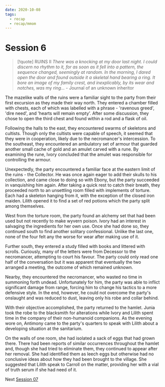 ```yaml
---
date: 2020-10-08
tags:
  - recap
  - recap/mmom
---
```

# Session 6

>[!quote] RUINS II
>*There was a knocking at my door last night. I could discern no rhythm to it, for as soon as it fell into a pattern, the sequence changed, seemingly at random. In the morning, I dared open the door and found outside it a skeletal hand bearing a ring. It bore an image of my family crest, and inexplicably, by its wear and notches, was* my *ring...*
>\- Journal of an unknown inheritor

The mazelike walls of the ruins were a familiar sight to the party from their first excursion as they made their way north. They entered a chamber filled with chests, each of which was labelled with a phrase - 'ravenous greed', 'dire need', and 'hearts will remain empty'. After some discussion, they chose to open the third chest and found within a rod and a flask of oil.

Following the halls to the east, they encountered swarms of skeletons and cultists. Though only the cultists were capable of speech, it seemed that they were in cooperation, likely due to the necromancer's intercession. To the southeast, they encountered an ambulatory set of armour that guarded another small cache of gold and an amulet carved with a rune. By examining the rune, Ivory concluded that the amulet was responsible for controlling the armour.

Unexpectedly, the party encountered a familiar face at the eastern limit of the ruins - the Collector. He was once again eager to add their skulls to his collection, and came close to doing so with Ebony, but the party succeeded in vanquishing him again. After taking a quick rest to catch their breath, they proceeded north to an unsettling room filled with implements of torture. Each had a skeleton hanging from it, with the exception of the closed iron maiden. Lilith opened it to find a set of red potions which the party split among themselves.

West from the torture room, the party found an alchemy set that had been used but not recently to make wyvern poison. Ivory had an interest in salvaging the ingredients for her own use. Once she had done so, they continued south to find another solitary confessional. Unlike the last one, none of the four felt any the worse for wear after making use of it.

Further south, they entered a study filled with books and littered with scrolls. Curiously, many of the letters were from Decessor to the necromancer, attempting to court his favour. The party could only read one half of the conversation but it was apparent that eventually the two arranged a meeting, the outcome of which remained unknown.

Nearby, they encountered the necromancer, who wasted no time in summoning forth undead. Unfortunately for him, the party was able to inflict significant damage from range, forcing him to change his tactics to a more defensive style. In the end, however, he could not overcome the party's onslaught and was reduced to dust, leaving only his robe and collar behind.

With their objective accomplished, the party returned to the hamlet. Junia took the robe to the blacksmith for alterations while Ivory and Lilith spent time in the company of their non-humanoid companions. As the evening wore on, Antimony came to the party's quarters to speak with Lilith about a developing situation at the sanitarium.

On the walls of one room, she had isolated a sack of eggs that had grown there. There had been reports of similar occurrences throughout the hamlet and, though she had tried to eliminate them, they continued to appear after her removal. She had identified them as leech eggs but otherwise had no conclusive ideas about how they had been brought to the village. She suggested that Lilith speak to Carroll on the matter, providing her with a vial of truth serum if she had need of it.

Next
[Session 07](Recaps/Midnight%20Manor%20of%20Madness/Session%2007.md)